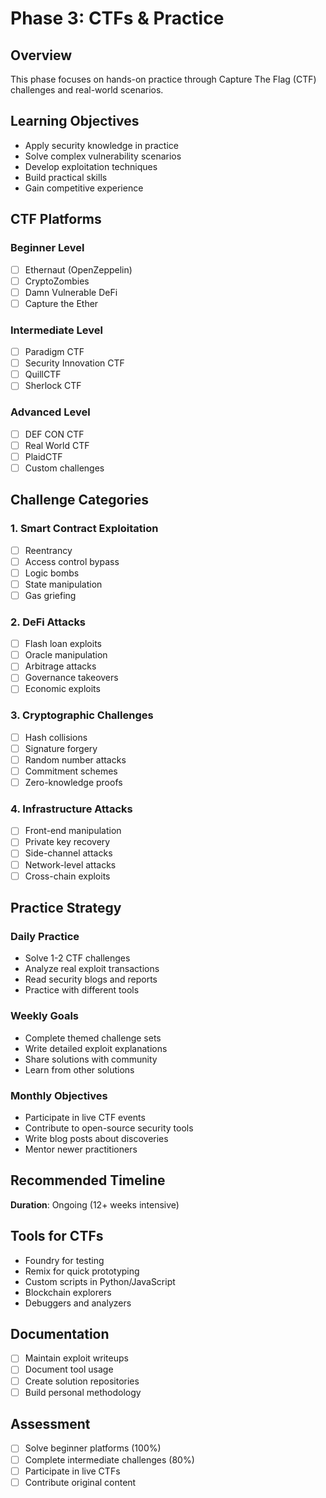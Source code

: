 # Phase 3: CTFs & Practice

## Overview
This phase focuses on hands-on practice through Capture The Flag (CTF) challenges and real-world scenarios.

## Learning Objectives
- Apply security knowledge in practice
- Solve complex vulnerability scenarios
- Develop exploitation techniques
- Build practical skills
- Gain competitive experience

## CTF Platforms

### Beginner Level
- [ ] Ethernaut (OpenZeppelin)
- [ ] CryptoZombies
- [ ] Damn Vulnerable DeFi
- [ ] Capture the Ether

### Intermediate Level
- [ ] Paradigm CTF
- [ ] Security Innovation CTF
- [ ] QuillCTF
- [ ] Sherlock CTF

### Advanced Level
- [ ] DEF CON CTF
- [ ] Real World CTF
- [ ] PlaidCTF
- [ ] Custom challenges

## Challenge Categories

### 1. Smart Contract Exploitation
- [ ] Reentrancy
- [ ] Access control bypass
- [ ] Logic bombs
- [ ] State manipulation
- [ ] Gas griefing

### 2. DeFi Attacks
- [ ] Flash loan exploits
- [ ] Oracle manipulation
- [ ] Arbitrage attacks
- [ ] Governance takeovers
- [ ] Economic exploits

### 3. Cryptographic Challenges
- [ ] Hash collisions
- [ ] Signature forgery
- [ ] Random number attacks
- [ ] Commitment schemes
- [ ] Zero-knowledge proofs

### 4. Infrastructure Attacks
- [ ] Front-end manipulation
- [ ] Private key recovery
- [ ] Side-channel attacks
- [ ] Network-level attacks
- [ ] Cross-chain exploits

## Practice Strategy

### Daily Practice
- Solve 1-2 CTF challenges
- Analyze real exploit transactions
- Read security blogs and reports
- Practice with different tools

### Weekly Goals
- Complete themed challenge sets
- Write detailed exploit explanations
- Share solutions with community
- Learn from other solutions

### Monthly Objectives
- Participate in live CTF events
- Contribute to open-source security tools
- Write blog posts about discoveries
- Mentor newer practitioners

## Recommended Timeline
**Duration**: Ongoing (12+ weeks intensive)

## Tools for CTFs
- Foundry for testing
- Remix for quick prototyping
- Custom scripts in Python/JavaScript
- Blockchain explorers
- Debuggers and analyzers

## Documentation
- [ ] Maintain exploit writeups
- [ ] Document tool usage
- [ ] Create solution repositories
- [ ] Build personal methodology

## Assessment
- [ ] Solve beginner platforms (100%)
- [ ] Complete intermediate challenges (80%)
- [ ] Participate in live CTFs
- [ ] Contribute original content 